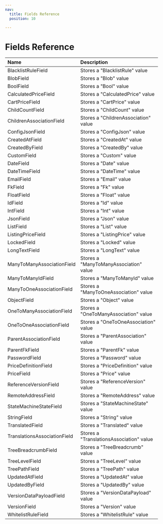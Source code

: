 ```yaml
---
nav:
  title: Fields Reference
  position: 10

---
```


# Fields Reference

| Name | Description |
| :--- | :--- |
| BlacklistRuleField | Stores a "BlacklistRule" value |
| BlobField | Stores a "Blob" value |
| BoolField | Stores a "Bool" value |
| CalculatedPriceField | Stores a "CalculatedPrice" value |
| CartPriceField | Stores a "CartPrice" value |
| ChildCountField | Stores a "ChildCount" value |
| ChildrenAssociationField | Stores a "ChildrenAssociation" value |
| ConfigJsonField | Stores a "ConfigJson" value |
| CreatedAtField | Stores a "CreatedAt" value |
| CreatedByField | Stores a "CreatedBy" value |
| CustomField | Stores a "Custom" value |
| DateField | Stores a "Date" value |
| DateTimeField | Stores a "DateTime" value |
| EmailField | Stores a "Email" value |
| FkField | Stores a "Fk" value |
| FloatField | Stores a "Float" value |
| IdField | Stores a "Id" value |
| IntField | Stores a "Int" value |
| JsonField | Stores a "Json" value |
| ListField | Stores a "List" value |
| ListingPriceField | Stores a "ListingPrice" value |
| LockedField | Stores a "Locked" value |
| LongTextField | Stores a "LongText" value |
| ManyToManyAssociationField | Stores a "ManyToManyAssociation" value |
| ManyToManyIdField | Stores a "ManyToManyId" value |
| ManyToOneAssociationField | Stores a "ManyToOneAssociation" value |
| ObjectField | Stores a "Object" value |
| OneToManyAssociationField | Stores a "OneToManyAssociation" value |
| OneToOneAssociationField | Stores a "OneToOneAssociation" value |
| ParentAssociationField | Stores a "ParentAssociation" value |
| ParentFkField | Stores a "ParentFk" value |
| PasswordField | Stores a "Password" value |
| PriceDefinitionField | Stores a "PriceDefinition" value |
| PriceField | Stores a "Price" value |
| ReferenceVersionField | Stores a "ReferenceVersion" value |
| RemoteAddressField | Stores a "RemoteAddress" value |
| StateMachineStateField | Stores a "StateMachineState" value |
| StringField | Stores a "String" value |
| TranslatedField | Stores a "Translated" value |
| TranslationsAssociationField | Stores a "TranslationsAssociation" value |
| TreeBreadcrumbField | Stores a "TreeBreadcrumb" value |
| TreeLevelField | Stores a "TreeLevel" value |
| TreePathField | Stores a "TreePath" value |
| UpdatedAtField | Stores a "UpdatedAt" value |
| UpdatedByField | Stores a "UpdatedBy" value |
| VersionDataPayloadField | Stores a "VersionDataPayload" value |
| VersionField | Stores a "Version" value |
| WhitelistRuleField | Stores a "WhitelistRule" value |

